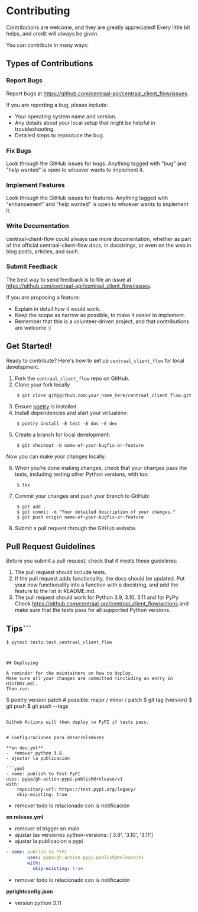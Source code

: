 # Contributing

Contributions are welcome, and they are greatly appreciated! Every little bit
helps, and credit will always be given.

You can contribute in many ways:

## Types of Contributions

### Report Bugs

Report bugs at https://github.com/centraal-api/centraal_client_flow/issues.

If you are reporting a bug, please include:

* Your operating system name and version.
* Any details about your local setup that might be helpful in troubleshooting.
* Detailed steps to reproduce the bug.

### Fix Bugs

Look through the GitHub issues for bugs. Anything tagged with "bug" and "help
wanted" is open to whoever wants to implement it.

### Implement Features

Look through the GitHub issues for features. Anything tagged with "enhancement"
and "help wanted" is open to whoever wants to implement it.

### Write Documentation

centraal-client-flow could always use more documentation, whether as part of the
official centraal-client-flow docs, in docstrings, or even on the web in blog posts,
articles, and such.

### Submit Feedback

The best way to send feedback is to file an issue at https://github.com/centraal-api/centraal_client_flow/issues.

If you are proposing a feature:

* Explain in detail how it would work.
* Keep the scope as narrow as possible, to make it easier to implement.
* Remember that this is a volunteer-driven project, and that contributions
  are welcome :)

## Get Started!

Ready to contribute? Here's how to set up `centraal_client_flow` for local development.

1. Fork the `centraal_client_flow` repo on GitHub.
2. Clone your fork locally

```
    $ git clone git@github.com:your_name_here/centraal_client_flow.git
```

3. Ensure [poetry](https://python-poetry.org/docs/) is installed.
4. Install dependencies and start your virtualenv:

```
    $ poetry install -E test -E doc -E dev
```

5. Create a branch for local development:

```
    $ git checkout -b name-of-your-bugfix-or-feature
```

   Now you can make your changes locally.

6. When you're done making changes, check that your changes pass the
   tests, including testing other Python versions, with tox:

```
    $ tox
```

7. Commit your changes and push your branch to GitHub:

```
    $ git add .
    $ git commit -m "Your detailed description of your changes."
    $ git push origin name-of-your-bugfix-or-feature
```

8. Submit a pull request through the GitHub website.

## Pull Request Guidelines

Before you submit a pull request, check that it meets these guidelines:

1. The pull request should include tests.
2. If the pull request adds functionality, the docs should be updated. Put
   your new functionality into a function with a docstring, and add the
   feature to the list in README.md.
3. The pull request should work for Python 3.9, 3.10, 3.11 and for PyPy. Check
   https://github.com/centraal-api/centraal_client_flow/actions
   and make sure that the tests pass for all supported Python versions.

## Tips```
    $ pytest tests.test_centraal_client_flow
```To run a subset of tests.


## Deploying

A reminder for the maintainers on how to deploy.
Make sure all your changes are committed (including an entry in HISTORY.md).
Then run:

```
$ poetry version patch # possible: major / minor / patch
$ git tag {version}
$ git push
$ git push --tags
```

Github Actions will then deploy to PyPI if tests pass.


# Configuraciones para desarroladores

**en dev.yml**
-  remover python 3.8.
- ajustar la publicación

```yaml
- name: publish to Test PyPI
uses: pypa/gh-action-pypi-publish@release/v1
with:
    repository-url: https://test.pypi.org/legacy/
    skip-existing: true
```
- remover todo lo relacionado con la notificación

**en release.yml**
- remover el trigger en main
-  ajustar las versiones python-versions: ['3.9', '3.10', '3.11']
- ajustar la publicacion a pypi

```yaml
- name: publish to PYPI
        uses: pypa/gh-action-pypi-publish@release/v1
        with:
          skip-existing: true
```

- remover todo lo relacionado con la notificación

**pyrightconfig.json**
- version python 3.11